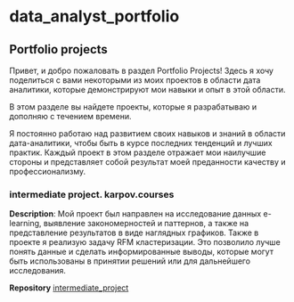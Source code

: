 # data_analyst_portfolio
## Portfolio projects
  Привет, и добро пожаловать в раздел Portfolio Projects! Здесь я хочу поделиться с вами некоторыми из моих проектов в области дата аналитики, которые демонстрируют мои навыки и опыт в этой области.

В этом разделе вы найдете проекты, которые я разрабатываю и дополняю с течением времени.

Я постоянно работаю над развитием своих навыков и знаний в области дата-аналитики, чтобы быть в курсе последних тенденций и лучших практик. Каждый проект в этом разделе отражает мои наилучшие стороны и представляет собой результат моей преданности качеству и профессионализму.
### intermediate project. karpov.courses

**Description**: Мой проект был направлен на исследование данных e-learning, выявление закономерностей и паттернов, а также на представление результатов в виде наглядных графиков. Также в проекте я реализую задачу RFM кластеризации. Это позволило лучше понять данные и сделать информированные выводы, которые могут быть использованы в принятии решений или для дальнейшего исследования.

**Repository** [intermediate_project](https://github.com/akotomin/data_analyst_portfolio/blob/main/e-learning.ipynb) 

